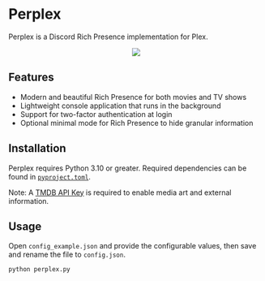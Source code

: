 # Perplex

Perplex is a Discord Rich Presence implementation for Plex.

<p align="center">
    <img src="https://i.imgur.com/uLX0Gpi.png" draggable="false">
</p>

## Features

-   Modern and beautiful Rich Presence for both movies and TV shows
-   Lightweight console application that runs in the background
-   Support for two-factor authentication at login
-   Optional minimal mode for Rich Presence to hide granular information

## Installation

Perplex requires Python 3.10 or greater. Required dependencies can be found in [`pyproject.toml`](https://github.com/EthanC/Perplex/blob/master/pyproject.toml).

Note: A [TMDB API Key](https://www.themoviedb.org/settings/api) is required to enable media art and external information.

## Usage

Open `config_example.json` and provide the configurable values, then save and rename the file to `config.json`.

```py
python perplex.py
```
